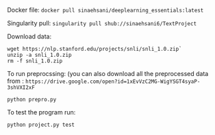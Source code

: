 Docker file:
`docker pull sinaehsani/deeplearning_essentials:latest`

Singularity pull:
`singularity pull shub://sinaehsani6/TextProject`

Download data:
```
wget https://nlp.stanford.edu/projects/snli/snli_1.0.zip` 
unzip -a snli_1.0.zip
rm -f snli_1.0.zip
```

To run preprocssing: (you can also download all the preprocessed data from : `https://drive.google.com/open?id=1xEvVzC2MG-WigYSGT4syaP-3shVXI2xF`
```
python prepro.py
```

To test the program run:
```
python project.py test
```
